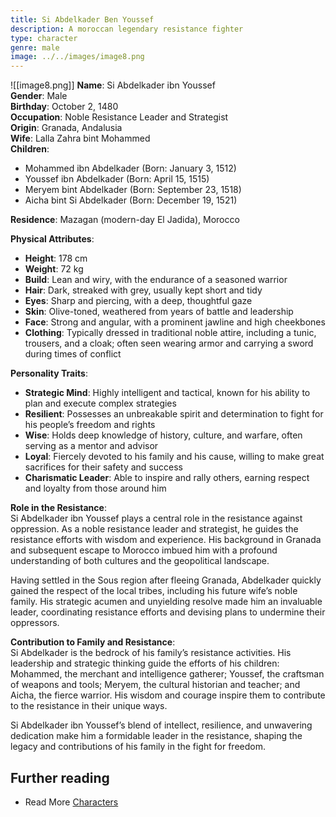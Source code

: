 ```yaml
---
title: Si Abdelkader Ben Youssef
description: A moroccan legendary resistance fighter
type: character
genre: male
image: ../../images/image8.png
---
```

![[image8.png]]
**Name**: Si Abdelkader ibn Youssef  
**Gender**: Male  
**Birthday**: October 2, 1480  
**Occupation**: Noble Resistance Leader and Strategist  
**Origin**: Granada, Andalusia  
**Wife**: Lalla Zahra bint Mohammed  
**Children**: 
  - Mohammed ibn Abdelkader (Born: January 3, 1512)
  - Youssef ibn Abdelkader (Born: April 15, 1515)
  - Meryem bint Abdelkader (Born: September 23, 1518)
  - Aicha bint Si Abdelkader (Born: December 19, 1521)

**Residence**: Mazagan (modern-day El Jadida), Morocco  

**Physical Attributes**:  
- **Height**: 178 cm  
- **Weight**: 72 kg  
- **Build**: Lean and wiry, with the endurance of a seasoned warrior  
- **Hair**: Dark, streaked with grey, usually kept short and tidy  
- **Eyes**: Sharp and piercing, with a deep, thoughtful gaze  
- **Skin**: Olive-toned, weathered from years of battle and leadership  
- **Face**: Strong and angular, with a prominent jawline and high cheekbones  
- **Clothing**: Typically dressed in traditional noble attire, including a tunic, trousers, and a cloak; often seen wearing armor and carrying a sword during times of conflict

**Personality Traits**:  
- **Strategic Mind**: Highly intelligent and tactical, known for his ability to plan and execute complex strategies  
- **Resilient**: Possesses an unbreakable spirit and determination to fight for his people’s freedom and rights  
- **Wise**: Holds deep knowledge of history, culture, and warfare, often serving as a mentor and advisor  
- **Loyal**: Fiercely devoted to his family and his cause, willing to make great sacrifices for their safety and success  
- **Charismatic Leader**: Able to inspire and rally others, earning respect and loyalty from those around him  

**Role in the Resistance**:  
Si Abdelkader ibn Youssef plays a central role in the resistance against oppression. As a noble resistance leader and strategist, he guides the resistance efforts with wisdom and experience. His background in Granada and subsequent escape to Morocco imbued him with a profound understanding of both cultures and the geopolitical landscape.

Having settled in the Sous region after fleeing Granada, Abdelkader quickly gained the respect of the local tribes, including his future wife’s noble family. His strategic acumen and unyielding resolve made him an invaluable leader, coordinating resistance efforts and devising plans to undermine their oppressors.

**Contribution to Family and Resistance**:  
Si Abdelkader is the bedrock of his family’s resistance activities. His leadership and strategic thinking guide the efforts of his children: Mohammed, the merchant and intelligence gatherer; Youssef, the craftsman of weapons and tools; Meryem, the cultural historian and teacher; and Aicha, the fierce warrior. His wisdom and courage inspire them to contribute to the resistance in their unique ways.

Si Abdelkader ibn Youssef’s blend of intellect, resilience, and unwavering dedication make him a formidable leader in the resistance, shaping the legacy and contributions of his family in the fight for freedom.

## Further reading

- Read More [Characters](/characters/)